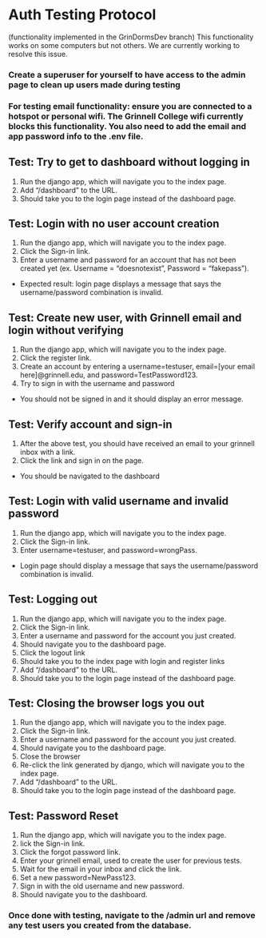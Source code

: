 # Auth Testing Protocol
(functionality implemented in the GrinDormsDev branch)
This functionality works on some computers but not others. We are currently working to resolve this issue.

### Create a superuser for yourself to have access to the admin page to clean up users made during testing

### For testing email functionality: ensure you are connected to a hotspot or personal wifi. The Grinnell College wifi currently blocks this functionality. You also need to add the email and app password info to the .env file. 

## Test: Try to get to dashboard without logging in
1. Run the django app, which will navigate you to the index page. 
2. Add “/dashboard” to the URL.
3. Should take you to the login page instead of the dashboard page. 

## Test: Login with no user account creation
1. Run the django app, which will navigate you to the index page. 
2. Click the Sign-in link.
3. Enter a username and password for an account that has not been created yet (ex. Username = “doesnotexist”, Password = “fakepass”).
- Expected result: login page displays a message that says the username/password combination is invalid. 

## Test: Create new user, with Grinnell email and login without verifying
1. Run the django app, which will navigate you to the index page. 
2. Click the register link.
3. Create an account by entering a username=testuser, email=[your email here]@grinnell.edu, and password=TestPassword123. 
4. Try to sign in with the username and password
- You should not be signed in and it should display an error message.

## Test: Verify account and sign-in
1. After the above test, you should have received an email to your grinnell inbox with a link.
2. Click the link and sign in on the page. 
- You should be navigated to the dashboard

## Test: Login with valid username and invalid password
1. Run the django app, which will navigate you to the index page. 
2. Click the Sign-in link.
3. Enter username=testuser, and password=wrongPass.
- Login page should display a message that says the username/password combination is invalid. 



## Test: Logging out
1. Run the django app, which will navigate you to the index page. 
2. Click the Sign-in link.
3. Enter a username and password for the account you just created.
4. Should navigate you to the dashboard page.
5. Click the logout link
6. Should take you to the index page with login and register links
7. Add “/dashboard” to the URL.
8. Should take you to the login page instead of the dashboard page. 

## Test: Closing the browser logs you out
1. Run the django app, which will navigate you to the index page. 
2. Click the Sign-in link.
3. Enter a username and password for the account you just created.
4. Should navigate you to the dashboard page.
5. Close the browser
6. Re-click the link generated by django, which will navigate you to the index page. 
7. Add “/dashboard” to the URL.
8. Should take you to the login page instead of the dashboard page. 

## Test: Password Reset
1. Run the django app, which will navigate you to the index page. 
2. lick the Sign-in link.
3. Click the forgot password link.
4. Enter your grinnell email, used to create the user for previous tests. 
5. Wait for the email in your inbox and click the link.
6. Set a new password=NewPass123.
7. Sign in with the old username and new password. 
8. Should navigate you to the dashboard. 

### Once done with testing, navigate to the /admin url and remove any test users you created from the database. 
